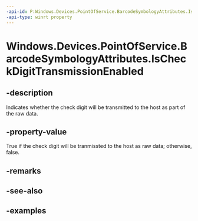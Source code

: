 ```yaml
---
-api-id: P:Windows.Devices.PointOfService.BarcodeSymbologyAttributes.IsCheckDigitTransmissionEnabled
-api-type: winrt property
---
```


<!-- Property syntax.
public bool IsCheckDigitTransmissionEnabled { get;  set; }
-->

# Windows.Devices.PointOfService.BarcodeSymbologyAttributes.IsCheckDigitTransmissionEnabled

## -description
Indicates whether the check digit will be transmitted to the host as part of the raw data.

## -property-value
True if the check digit will be tranmissted to the host as raw data; otherwise, false.

## -remarks

## -see-also

## -examples
